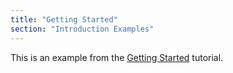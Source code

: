 ```yaml
---
title: "Getting Started"
section: "Introduction Examples"
---
```


This is an example from the [Getting Started](/introduction/getting-started) tutorial.